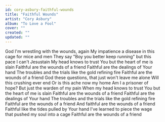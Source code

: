 ```yaml
---
id: cory-asbury-faithful-wounds
title: "Faithful Wounds"
artist: "Cory Asbury"
album: "To Love a Fool"
cover: ""
created: ""
updated: ""
---
```


God I'm wrestling with the wounds, again
My impatience a disease in this cage for mice and men
They say "Boy you better keep running" but this pace I can't Jesustain
My head knows to trust You but the heart of me is slain
Faithful are the wounds of a friend
Faithful are the dealings of Your hand
The troubles and the trials like the gold refining fire
Faithful are the wounds of a friend
God these questions, that just won't leave me alone
Will this crushing ever end
Or is this ache now my home
Am I a prisoner of hope? But just the warden of my pain
When my head knows to trust You but the heart of me is slain
Faithful are the wounds of a friend
Faithful are the dealings of Your hand
The troubles and the trials like the gold refining fire
Faithful are the wounds of a friend
And faithful are the wounds of a friend
Faithful like the tides pulled by Your hand
I've learned to piece the wage that pushed my soul into a cage
Faithful are the wounds of a friend